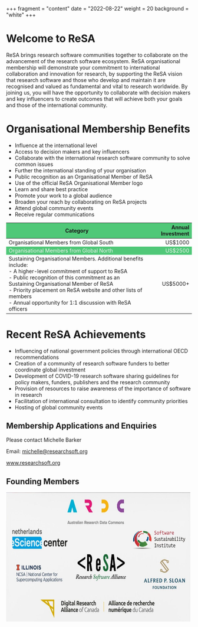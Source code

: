 +++
fragment = "content"
date = "2022-08-22"
weight = 20
background = "white"
+++

# Welcome to ReSA
ReSA brings research software communities together to collaborate on the advancement of the research software ecosystem.
ReSA organisational membership will demonstrate your commitment to international collaboration and innovation for research, by supporting the ReSA vision that research software and those who develop and maintain it are recognised and valued as fundamental and vital to research worldwide.
By joining us, you will have the opportunity to collaborate with decision makers and key influencers to create outcomes that will achieve both your goals and those of the international community. 

# Organisational Membership Benefits 
- Influence at the international level
- Access to decision makers and key influencers 
- Collaborate with the international research software community to solve common issues
- Further the international standing of your organisation
- Public recognition as an Organisational Member of ReSA
- Use of the official ReSA Organisational Member logo
- Learn and share best practice 
- Promote your work to a global audience 
- Broaden your reach by collaborating on ReSA projects
- Attend global community events
- Receive regular communications

<style>
  table th { background-color: #50C878!important; }
  tr:nth-child(even) {
    background-color: #50C878!important;
    color: #f4f4f4!important;
}
</style>

|Category  | Annual Investment  |
|---|---:|
|Organisational Members from Global South|US$1000|
|Organisational Members from Global North|US$2500|
|Sustaining Organisational Members. Additional benefits include: <br>- A higher-level commitment of support to ReSA<br>- Public recognition of this commitment as an Sustaining Organisational Member of ReSA<br>- Priority placement on ReSA website and other lists of members<br>- Annual opportunity for 1:1 discussion with ReSA officers|US$5000+|

# Recent ReSA Achievements
- Influencing of national government policies through international OECD recommendations
- Creation of a community of research software funders to better coordinate global investment
- Development of COVID-19 research software sharing guidelines for policy makers, funders, publishers and the research community
- Provision of resources to raise awareness of the importance of software in research
- Facilitation of international consultation to identify community priorities
- Hosting of global community events 

## Membership Applications and Enquiries
Please contact Michelle Barker

Email: michelle@researchsoft.org

www.researchsoft.org    

## Founding Members 
<img src="/static/images/ReSAFoundingMembersSquare.jpg" alt="ReSA Founding Members" title="ReSA Founding Members" style="width:500px;height:350px;">

